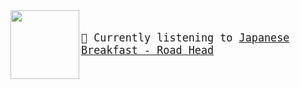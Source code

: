 
<img align="left" width="110" height="110" src="https:&#x2F;&#x2F;lastfm.freetls.fastly.net&#x2F;i&#x2F;u&#x2F;174s&#x2F;cbf1dee4189770223d517c4e2b4b6d2e.jpg">

<big><pre>
</br>🎵  Currently listening to  [Japanese Breakfast - Road Head](https://www.youtube.com/results?search_query=Japanese+Breakfast+Road+Head)

</pre></big>
